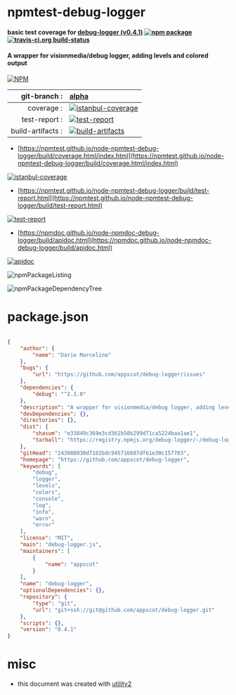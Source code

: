 # npmtest-debug-logger

#### basic test coverage for  [debug-logger (v0.4.1)](https://github.com/appscot/debug-logger)  [![npm package](https://img.shields.io/npm/v/npmtest-debug-logger.svg?style=flat-square)](https://www.npmjs.org/package/npmtest-debug-logger) [![travis-ci.org build-status](https://api.travis-ci.org/npmtest/node-npmtest-debug-logger.svg)](https://travis-ci.org/npmtest/node-npmtest-debug-logger)

#### A wrapper for visionmedia/debug logger, adding levels and colored output

[![NPM](https://nodei.co/npm/debug-logger.png?downloads=true&downloadRank=true&stars=true)](https://www.npmjs.com/package/debug-logger)

| git-branch : | [alpha](https://github.com/npmtest/node-npmtest-debug-logger/tree/alpha)|
|--:|:--|
| coverage : | [![istanbul-coverage](https://npmtest.github.io/node-npmtest-debug-logger/build/coverage.badge.svg)](https://npmtest.github.io/node-npmtest-debug-logger/build/coverage.html/index.html)|
| test-report : | [![test-report](https://npmtest.github.io/node-npmtest-debug-logger/build/test-report.badge.svg)](https://npmtest.github.io/node-npmtest-debug-logger/build/test-report.html)|
| build-artifacts : | [![build-artifacts](https://npmtest.github.io/node-npmtest-debug-logger/glyphicons_144_folder_open.png)](https://github.com/npmtest/node-npmtest-debug-logger/tree/gh-pages/build)|

- [https://npmtest.github.io/node-npmtest-debug-logger/build/coverage.html/index.html](https://npmtest.github.io/node-npmtest-debug-logger/build/coverage.html/index.html)

[![istanbul-coverage](https://npmtest.github.io/node-npmtest-debug-logger/build/screenCapture.buildCi.browser.%252Ftmp%252Fbuild%252Fcoverage.lib.html.png)](https://npmtest.github.io/node-npmtest-debug-logger/build/coverage.html/index.html)

- [https://npmtest.github.io/node-npmtest-debug-logger/build/test-report.html](https://npmtest.github.io/node-npmtest-debug-logger/build/test-report.html)

[![test-report](https://npmtest.github.io/node-npmtest-debug-logger/build/screenCapture.buildCi.browser.%252Ftmp%252Fbuild%252Ftest-report.html.png)](https://npmtest.github.io/node-npmtest-debug-logger/build/test-report.html)

- [https://npmdoc.github.io/node-npmdoc-debug-logger/build/apidoc.html](https://npmdoc.github.io/node-npmdoc-debug-logger/build/apidoc.html)

[![apidoc](https://npmdoc.github.io/node-npmdoc-debug-logger/build/screenCapture.buildCi.browser.%252Ftmp%252Fbuild%252Fapidoc.html.png)](https://npmdoc.github.io/node-npmdoc-debug-logger/build/apidoc.html)

![npmPackageListing](https://npmtest.github.io/node-npmtest-debug-logger/build/screenCapture.npmPackageListing.svg)

![npmPackageDependencyTree](https://npmtest.github.io/node-npmtest-debug-logger/build/screenCapture.npmPackageDependencyTree.svg)



# package.json

```json

{
    "author": {
        "name": "Dario Marcelino"
    },
    "bugs": {
        "url": "https://github.com/appscot/debug-logger/issues"
    },
    "dependencies": {
        "debug": "^2.1.0"
    },
    "description": "A wrapper for visionmedia/debug logger, adding levels and colored output",
    "devDependencies": {},
    "directories": {},
    "dist": {
        "shasum": "e33849c369e3cd361b50b299d71ca5224baa1ae1",
        "tarball": "https://registry.npmjs.org/debug-logger/-/debug-logger-0.4.1.tgz"
    },
    "gitHead": "243988030d7102bdc945716687df61e30c157703",
    "homepage": "https://github.com/appscot/debug-logger",
    "keywords": [
        "debug",
        "logger",
        "levels",
        "colors",
        "console",
        "log",
        "info",
        "warn",
        "error"
    ],
    "license": "MIT",
    "main": "debug-logger.js",
    "maintainers": [
        {
            "name": "appscot"
        }
    ],
    "name": "debug-logger",
    "optionalDependencies": {},
    "repository": {
        "type": "git",
        "url": "git+ssh://git@github.com/appscot/debug-logger.git"
    },
    "scripts": {},
    "version": "0.4.1"
}
```



# misc
- this document was created with [utility2](https://github.com/kaizhu256/node-utility2)
